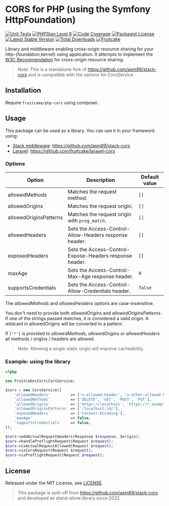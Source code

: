# CORS for PHP (using the Symfony HttpFoundation)

[![Unit Tests](https://github.com/fruitcake/php-cors/actions/workflows/run-tests.yml/badge.svg)](https://github.com/fruitcake/php-cors/actions)
[![PHPStan Level 9](https://img.shields.io/badge/PHPStan-Level%209-blue)](https://github.com/fruitcake/php-cors/actions)
[![Code Coverage](https://img.shields.io/badge/CodeCoverage-100%25-brightgreen)](https://github.com/fruitcake/php-cors/actions/workflows/run-coverage.yml)
[![Packagist License](https://poser.pugx.org/fruitcake/php-cors/license.png)](https://choosealicense.com/licenses/mit/)
[![Latest Stable Version](https://poser.pugx.org/fruitcake/php-cors/version.png)](https://packagist.org/packages/fruitcake/php-cors)
[![Total Downloads](https://poser.pugx.org/fruitcake/php-cors/d/total.png)](https://packagist.org/packages/fruitcake/php-cors)
[![Fruitcake](https://img.shields.io/badge/Powered%20By-Fruitcake-b2bc35.svg)](https://fruitcake.nl/)

Library and middleware enabling cross-origin resource sharing for your
http-{foundation,kernel} using application. It attempts to implement the
[W3C Recommendation] for cross-origin resource sharing.

[W3C Recommendation]: https://www.w3.org/TR/cors/

> Note: This is a standalone fork of https://github.com/asm89/stack-cors and is compatible with the options for CorsService.
## Installation

Require `fruitcake/php-cors` using composer.

## Usage

This package can be used as a library. You can use it in your framework using:

 - [Stack middleware](https://stackphp.com/): https://github.com/asm89/stack-cors
 - [Laravel](https://laravel.com): https://github.com/fruitcake/laravel-cors
 

### Options

| Option                 | Description                                                | Default value |
|------------------------|------------------------------------------------------------|---------------|
| allowedMethods         | Matches the request method.                                | `[]`          |
| allowedOrigins         | Matches the request origin.                                | `[]`          |
| allowedOriginsPatterns | Matches the request origin with `preg_match`.              | `[]`          |
| allowedHeaders         | Sets the Access-Control-Allow-Headers response header.     | `[]`          |
| exposedHeaders         | Sets the Access-Control-Expose-Headers response header.    | `[]`          |
| maxAge                 | Sets the Access-Control-Max-Age response header.           | `0`           |
| supportsCredentials    | Sets the Access-Control-Allow-Credentials header.          | `false`       |

The _allowedMethods_ and _allowedHeaders_ options are case-insensitive.

You don't need to provide both _allowedOrigins_ and _allowedOriginsPatterns_. If one of the strings passed matches, it is considered a valid origin. A wildcard in allowedOrigins will be converted to a pattern.

If `['*']` is provided to _allowedMethods_, _allowedOrigins_ or _allowedHeaders_ all methods / origins / headers are allowed.

> Note: Allowing a single static origin will improve cacheability.

### Example: using the library

```php
<?php

use Fruitcake\Cors\CorsService;

$cors = new CorsService([
    'allowedHeaders'         => ['x-allowed-header', 'x-other-allowed-header'],
    'allowedMethods'         => ['DELETE', 'GET', 'POST', 'PUT'],
    'allowedOrigins'         => ['https://localhost', 'https://*.example.com'],
    'allowedOriginsPatterns' => ['/localhost:\d/'],
    'exposedHeaders'         => ['Content-Encoding'],
    'maxAge'                 => false,
    'supportsCredentials'    => false,
]);

$cors->addActualRequestHeaders(Response $response, $origin);
$cors->handlePreflightRequest(Request $request);
$cors->isActualRequestAllowed(Request $request);
$cors->isCorsRequest(Request $request);
$cors->isPreflightRequest(Request $request);
```

## License

Released under the MIT License, see [LICENSE](LICENSE).

> This package is split-off from https://github.com/asm89/stack-cors and developed as stand-alone library since 2022
